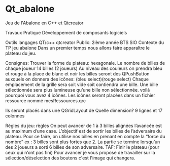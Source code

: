 # Qt_abalone
 Jeu de l'Abalone en C++ et Qtcreator

Travaux Pratique Développement de composants logiciels

Outils langages
QT/c++ qtcreator
Public:
2ième année BTS SIO
Contexte du TP
jeu abalone
Dans un premier temps nous allons faire apparaître le plateau du jeu.

Consignes:
Trouver la forme du plateau: hexagonale.
Le nombre de billes de chaque joueur 14 billes (2 joueurs)
Au niveau des couleurs on prendra bleu et rouge à la place de blanc et noir
les billes seront des QPushButton auxquels on donnera des icônes:
(bleu select)(rouge select) 
Chaque emplacement de la grille sera soit vide soit contiendra une bille.
Une bille sélectionnée sera plus lumineuse qu’une bille non sélectionnée.
voilà pourquoi vous avez 4 icônes.
Les icônes seront placées dans un fichier ressource nommé mesRessources.qrc

Ils seront placés dans une QGridLayout de Quelle dimension?
9 lignes
et 17 colonnes

Règles du jeu: 
règles
On peut avancer de 1 à 3 billes alignées
l’avancée est au maximum d’une case.
L’objectif est de sortir les billes de l’adversaire du plateau.
Pour ce faire, on utilise nos billes en prenant en compte la “force du nombre” ex : 3 billes sont plus fortes que 2.
La partie se termine lorsqu’un des 2 joueurs a sorti 6 billes de son adversaire.
TAF:
Finir le plateau (pour ceux qui n’ont pas fini)
Pour avancer je vous propose de travailler sur la sélection/déselection des boutons
c'est l'image qui changera. 







